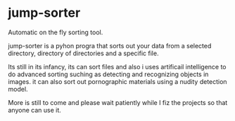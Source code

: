 # jump-sorter
Automatic on the fly sorting tool.

jump-sorter is a pyhon progra that sorts out your data from a selected directory, directory of directories and a specific file.

Its still in its infancy, its can sort files and also i uses artificail intelligence to do advanced sorting suching as detecting and recognizing objects in images. it can also sort out pornographic materials using a nudity detection model.

More is still to come and please wait patiently while I fiz the projects so that anyone can use it.
